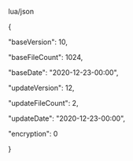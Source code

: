 

lua/json

{

  "baseVersion": 10,

  "baseFileCount": 1024,

  "baseDate": "2020-12-23-00:00",

  "updateVersion": 12,

  "updateFileCount": 2,

  "updateDate": "2020-12-23-00:00",

  "encryption": 0

}
